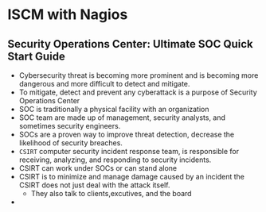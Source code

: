 # ISCM with Nagios

## Security Operations Center: Ultimate SOC Quick Start Guide

- Cybersecurity threat is becoming more prominent and is becoming more dangerous and more difficult to detect and mitigate.
- To mitigate, detect and prevent any cyberattack is a purpose of Security Operations Center
- SOC is traditionally a physical facility with an organization
- SOC team are made up of management, security analysts, and sometimes security engineers.
- SOCs are a proven way to improve threat detection, decrease the likelihood of security breaches.
- `CSIRT` computer security incident response team, is responsible for receiving, analyzing, and responding to security incidents.
- CSIRT can work under SOCs or can stand alone
- CSIRT is to minimize and manage damage caused by an incident the CSIRT does not just deal with the attack itself.
    - They also talk to clients,excutives, and the board
- 